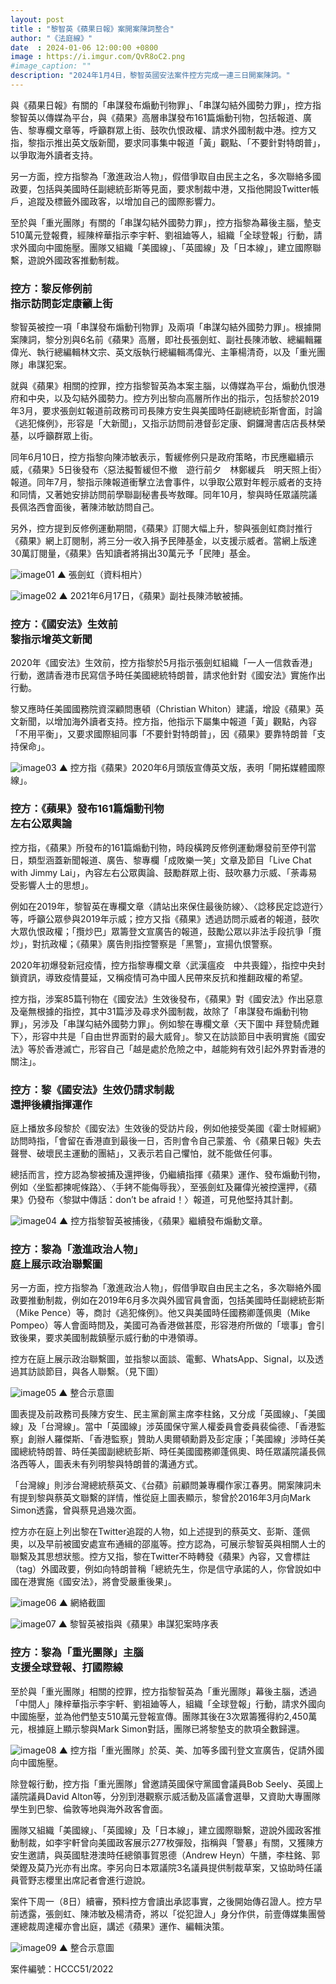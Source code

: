 ```yaml
---
layout: post
title : "黎智英《蘋果日報》案開案陳詞整合"
author: "《法庭線》"
date  : 2024-01-06 12:00:00 +0800
image : https://i.imgur.com/QvR8oC2.png
#image_caption: ""
description: "2024年1月4日，黎智英國安法案件控方完成一連三日開案陳詞。"
---
```


與《蘋果日報》有關的「串謀發布煽動刊物罪」、「串謀勾結外國勢力罪」，控方指黎智英以傳媒為平台，與《蘋果》高層串謀發布161篇煽動刊物，包括報道、廣告、黎專欄文章等，呼籲群眾上街、鼓吹仇恨政權、請求外國制裁中港。控方又指，黎指示推出英文版新聞，要求同事集中報道「黃」觀點、「不要針對特朗普」，以爭取海外讀者支持。

<!--more-->

另一方面，控方指黎為「激進政治人物」，假借爭取自由民主之名，多次聯絡多國政要，包括與美國時任副總統彭斯等見面，要求制裁中港，又指他開設Twitter帳戶，追蹤及標籤外國政客，以增加自己的國際影響力。

至於與「重光團隊」有關的「串謀勾結外國勢力罪」，控方指黎為幕後主腦，墊支510萬元登報費，經陳梓華指示李宇軒、劉祖廸等人，組織「全球登報」行動，請求外國向中國施壓。團隊又組織「美國線」、「英國線」及「日本線」，建立國際聯繫，遊說外國政客推動制裁。


### 控方：黎反修例前<br>指示訪問彭定康籲上街

黎智英被控一項「串謀發布煽動刊物罪」及兩項「串謀勾結外國勢力罪」。根據開案陳詞，黎分別與6名前《蘋果》高層，即社長張劍虹、副社長陳沛敏、總編輯羅偉光、執行總編輯林文宗、英文版執行總編輯馮偉光、主筆楊清奇，以及「重光團隊」串謀犯案。

就與《蘋果》相關的控罪，控方指黎智英為本案主腦，以傳媒為平台，煽動仇恨港府和中央，以及勾結外國勢力。控方列出黎向高層所作出的指示，包括黎於2019年3月，要求張劍虹報道前政務司司長陳方安生與美國時任副總統彭斯會面，討論《逃犯條例》，形容是「大新聞」，又指示訪問前港督彭定康、銅鑼灣書店店長林榮基，以呼籲群眾上街。

同年6月10日，控方指黎向陳沛敏表示，暫緩修例只是政府策略，巿民應繼續示威，《蘋果》5日後發布〈惡法擬暫緩但不撤　遊行前夕　林鄭緩兵　明天照上街〉報道。同年7月，黎指示陳報道衝擊立法會事件，以爭取公眾對年輕示威者的支持和同情，又著她安排訪問前學聯副秘書長岑敖暉。同年10月，黎與時任眾議院議長佩洛西會面後，著陳沛敏訪問自己。

另外，控方提到反修例運動期間，《蘋果》訂閱大幅上升，黎與張劍虹商討推行《蘋果》網上訂閱制，將三分一收入捐予民陣基金，以支援示威者。當網上版達30萬訂閱量，《蘋果》告知讀者將捐出30萬元予「民陣」基金。

![image01](https://i.imgur.com/Z9KOHA0.png)
▲ 張劍虹（資料相片）

![image02](https://i.imgur.com/z7GbH5i.png)
▲ 2021年6月17日，《蘋果》副社長陳沛敏被捕。


### 控方：《國安法》生效前<br>黎指示增英文新聞

2020年《國安法》生效前，控方指黎於5月指示張劍虹組織「一人一信救香港」行動，邀請香港市民寫信予時任美國總統特朗普，請求他針對《國安法》實施作出行動。

黎又應時任美國國務院資深顧問惠頓（Christian Whiton）建議，增設《蘋果》英文新聞，以增加海外讀者支持。控方指，他指示下屬集中報道「黃」觀點，內容「不用平衡」，又要求國際組同事「不要針對特朗普」，因《蘋果》要靠特朗普「支持保命」。

![image03](https://i.imgur.com/QPrVE3R.png)
▲ 控方指《蘋果》2020年6月頭版宣傳英文版，表明「開拓媒體國際線」。


### 控方：《蘋果》發布161篇煽動刊物<br>左右公眾輿論

控方指，《蘋果》所發布的161篇煽動刊物，時段橫跨反修例運動爆發前至停刊當日，類型涵蓋新聞報道、廣告、黎專欄「成敗樂一笑」文章及節目「Live Chat with Jimmy Lai」，內容左右公眾輿論、鼓勵群眾上街、鼓吹暴力示威、「荼毒易受影響人士的思想」。

例如在2019年，黎智英在專欄文章〈請站出來保住最後防線〉、〈諗移⺠定諗遊行〉等，呼籲公眾參與2019年示威；控方又指《蘋果》透過訪問示威者的報道，鼓吹大眾仇恨政權；「攬炒巴」眾籌登文宣廣告的報道，鼓勵公眾以非法手段抗爭「攬炒」，對抗政權；《蘋果》廣告則指控警察是「黑警」，宣揚仇恨警察。

2020年初爆發新冠疫情，控方指黎專欄文章〈武漢瘟疫　中共喪鐘〉，指控中央封鎖資訊，導致疫情蔓延，又稱疫情可為中國人民帶來反抗和推翻政權的希望。

控方指，涉案85篇刊物在《國安法》生效後發布，《蘋果》對《國安法》作出惡意及毫無根據的指控，其中31篇涉及尋求外國制裁，故除了「串謀發布煽動刊物罪」，另涉及「串謀勾結外國勢力罪」。例如黎在專欄文章〈天下圍中 拜登騎虎難下〉，形容中共是「自由世界面對的最大威脅」。黎又在訪談節目中表明實施《國安法》等於香港滅亡，形容自己「越是處於危險之中，越能夠有效引起外界對香港的關注」。


### 控方：黎《國安法》生效仍請求制裁<br>還押後續指揮運作

庭上播放多段黎於《國安法》生效後的受訪片段，例如他接受美國《霍士財經網》訪問時指，「會留在香港直到最後一日，否則會令自己蒙羞、令《蘋果日報》失去聲譽、破壞民主運動的團結」，又表示若自己懼怕，就不能做任何事。

總括而言，控方認為黎被捕及還押後，仍繼續指揮《蘋果》運作、發布煽動刊物，例如〈坐監都揀呢條路〉、〈手銬不能侮辱我〉，至張劍虹及羅偉光被控還押，《蘋果》仍發布〈黎獄中傳話：don’t be afraid！〉報道，可見他堅持其計劃。

![image04](https://i.imgur.com/RTqYXiF.png)
▲ 控方指黎智英被捕後，《蘋果》繼續發布煽動文章。


### 控方：黎為「激進政治人物」<br>庭上展示政治聯繫圖

另一方面，控方指黎為「激進政治人物」，假借爭取自由民主之名，多次聯絡外國政要推動制裁，例如在2019年6月多次與外國官員會面，包括美國時任副總統彭斯（Mike Pence）等，商討《逃犯條例》。他又與美國時任國務卿蓬佩奧（Mike Pompeo）等人會面時問及，美國可為香港做甚麼，形容港府所做的「壞事」會引致後果，要求美國制裁鎮壓示威行動的中港領導。

控方在庭上展示政治聯繫圖，並指黎以面談、電郵、WhatsApp、Signal，以及透過其訪談節目，與各人聯繫。（見下圖）

![image05](https://i.imgur.com/7oI0CRs.png)
▲ 整合示意圖

圖表提及前政務司長陳方安生、民主黨創黨主席李柱銘，又分成「英國線」、「美國線」及「台灣線」。當中「英國線」涉英國保守黨人權委員會委員裴倫德、「香港監察」創辦人羅傑斯、「香港監察」贊助人奧爾頓勳爵及彭定康；「美國線」涉時任美國總統特朗普、時任美國副總統彭斯、時任美國國務卿蓬佩奧、時任眾議院議長佩洛西等人，圖表未有列明黎與特朗普的溝通方式。

「台灣線」則涉台灣總統蔡英文、《台蘋》前顧問兼專欄作家江春男。開案陳詞未有提到黎與蔡英文聯繫的詳情，惟從庭上圖表顯示，黎曾於2016年3月向Mark Simon透露，曾與蔡見過幾次面。

控方亦在庭上列出黎在Twitter追蹤的人物，如上述提到的蔡英文、彭斯、蓬佩奧，以及早前被國安處宣布通緝的邵嵐等。控方認為，可展示黎智英與相關人士的聯繫及其思想狀態。控方又指，黎在Twitter不時轉發《蘋果》內容，又會標註（tag）外國政要，例如向特朗普稱「總統先生，你是信守承諾的人，你曾說如中國在港實施《國安法》，將會受嚴重後果」。

![image06](https://i.imgur.com/WesKBGG.png)
▲ 網絡截圖

![image07](https://i.imgur.com/hxiXB0T.png)
▲ 黎智英被指與《蘋果》串謀犯案時序表


### 控方：黎為「重光團隊」主腦<br>支援全球登報、打國際線

至於與「重光團隊」相關的控罪，控方指黎智英為「重光團隊」幕後主腦，透過「中間人」陳梓華指示李宇軒、劉祖廸等人，組織「全球登報」行動，請求外國向中國施壓，並為他們墊支510萬元登報宣傳。團隊其後在3次眾籌獲得約2,450萬元，根據庭上顯示黎與Mark Simon對話，團隊已將黎墊支的款項全數歸還。

![image08](https://i.imgur.com/VBu01Vu.png)
▲ 控方指「重光團隊」於英、美、加等多國刊登文宣廣告，促請外國向中國施壓。

除登報行動，控方指「重光團隊」曾邀請英國保守黨國會議員Bob Seely、英國上議院議員David Alton等，分別到港觀察示威活動及區議會選舉，又資助大專團隊學生到巴黎、倫敦等地與海外政客會面。

團隊又組織「美國線」、「英國線」及「日本線」，建立國際聯繫，遊說外國政客推動制裁，如李宇軒曾向美國政客展示277枚彈殼，指稱與「警暴」有關，又獲陳方安生邀請，與英國駐港澳時任總領事賀恩德（Andrew Heyn）午膳，李柱銘、郭榮鏗及莫乃光亦有出席。李另向日本眾議院3名議員提供制裁草案，又協助時任議員菅野志櫻里出席記者會進行遊說。

案件下周一（8日）續審，預料控方會讀出承認事實，之後開始傳召證人。控方早前透露，張劍虹、陳沛敏及楊清奇，將以「從犯證人」身分作供，前壹傳媒集團營運總裁周達權亦會出庭，講述《蘋果》運作、編輯決策。

![image09](https://i.imgur.com/Rrlksl5.png)
▲ 整合示意圖

案件編號：HCCC51/2022

<!--END-->